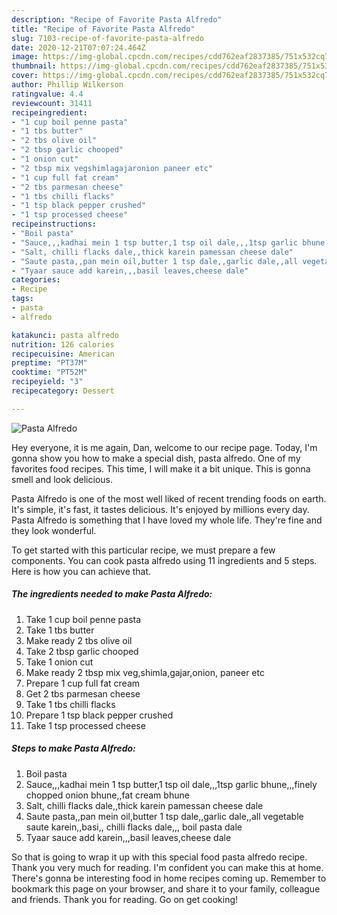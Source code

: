 ```yaml
---
description: "Recipe of Favorite Pasta Alfredo"
title: "Recipe of Favorite Pasta Alfredo"
slug: 7103-recipe-of-favorite-pasta-alfredo
date: 2020-12-21T07:07:24.464Z
image: https://img-global.cpcdn.com/recipes/cdd762eaf2837385/751x532cq70/pasta-alfredo-recipe-main-photo.jpg
thumbnail: https://img-global.cpcdn.com/recipes/cdd762eaf2837385/751x532cq70/pasta-alfredo-recipe-main-photo.jpg
cover: https://img-global.cpcdn.com/recipes/cdd762eaf2837385/751x532cq70/pasta-alfredo-recipe-main-photo.jpg
author: Phillip Wilkerson
ratingvalue: 4.4
reviewcount: 31411
recipeingredient:
- "1 cup boil penne pasta"
- "1 tbs butter"
- "2 tbs olive oil"
- "2 tbsp garlic chooped"
- "1 onion cut"
- "2 tbsp mix vegshimlagajaronion paneer etc"
- "1 cup full fat cream"
- "2 tbs parmesan cheese"
- "1 tbs chilli flacks"
- "1 tsp black pepper crushed"
- "1 tsp processed cheese"
recipeinstructions:
- "Boil pasta"
- "Sauce,,,kadhai mein 1 tsp butter,1 tsp oil dale,,,1tsp garlic bhune,,,finely chopped onion bhune,,fat cream bhune"
- "Salt, chilli flacks dale,,thick karein pamessan cheese dale"
- "Saute pasta,,pan mein oil,butter 1 tsp dale,,garlic dale,,all vegetable saute karein,,basi,, chilli flacks dale,,, boil pasta dale"
- "Tyaar sauce add karein,,,basil leaves,cheese dale"
categories:
- Recipe
tags:
- pasta
- alfredo

katakunci: pasta alfredo 
nutrition: 126 calories
recipecuisine: American
preptime: "PT37M"
cooktime: "PT52M"
recipeyield: "3"
recipecategory: Dessert

---
```



![Pasta Alfredo](https://img-global.cpcdn.com/recipes/cdd762eaf2837385/751x532cq70/pasta-alfredo-recipe-main-photo.jpg)

Hey everyone, it is me again, Dan, welcome to our recipe page. Today, I'm gonna show you how to make a special dish, pasta alfredo. One of my favorites food recipes. This time, I will make it a bit unique. This is gonna smell and look delicious.

Pasta Alfredo is one of the most well liked of recent trending foods on earth. It's simple, it's fast, it tastes delicious. It's enjoyed by millions every day. Pasta Alfredo is something that I have loved my whole life. They're fine and they look wonderful.




To get started with this particular recipe, we must prepare a few components. You can cook pasta alfredo using 11 ingredients and 5 steps. Here is how you can achieve that.

<!--inarticleads1-->

##### The ingredients needed to make Pasta Alfredo:

1. Take 1 cup boil penne pasta
1. Take 1 tbs butter
1. Make ready 2 tbs olive oil
1. Take 2 tbsp garlic chooped
1. Take 1 onion cut
1. Make ready 2 tbsp mix veg,shimla,gajar,onion, paneer etc
1. Prepare 1 cup full fat cream
1. Get 2 tbs parmesan cheese
1. Take 1 tbs chilli flacks
1. Prepare 1 tsp black pepper crushed
1. Take 1 tsp processed cheese




<!--inarticleads2-->

##### Steps to make Pasta Alfredo:

1. Boil pasta
1. Sauce,,,kadhai mein 1 tsp butter,1 tsp oil dale,,,1tsp garlic bhune,,,finely chopped onion bhune,,fat cream bhune
1. Salt, chilli flacks dale,,thick karein pamessan cheese dale
1. Saute pasta,,pan mein oil,butter 1 tsp dale,,garlic dale,,all vegetable saute karein,,basi,, chilli flacks dale,,, boil pasta dale
1. Tyaar sauce add karein,,,basil leaves,cheese dale




So that is going to wrap it up with this special food pasta alfredo recipe. Thank you very much for reading. I'm confident you can make this at home. There's gonna be interesting food in home recipes coming up. Remember to bookmark this page on your browser, and share it to your family, colleague and friends. Thank you for reading. Go on get cooking!
